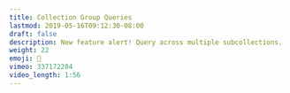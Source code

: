 ```yaml
---
title: Collection Group Queries
lastmod: 2019-05-16T09:12:30-08:00
draft: false
description: New feature alert! Query across multiple subcollections.
weight: 22
emoji: 🚨
vimeo: 337172204
video_length: 1:56
---
```

